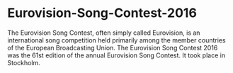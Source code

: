 # Eurovision-Song-Contest-2016
The Eurovision Song Contest, often simply called Eurovision, is an international song competition held primarily among the member countries of the European Broadcasting Union. The Eurovision Song Contest 2016 was the 61st edition of the annual Eurovision Song Contest. It took place in Stockholm.

